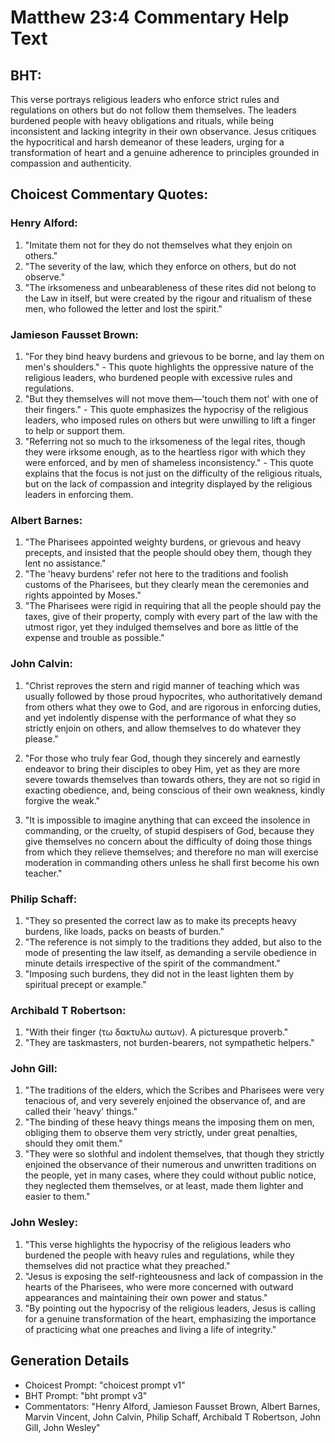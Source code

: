 # Matthew 23:4 Commentary Help Text

## BHT:
This verse portrays religious leaders who enforce strict rules and regulations on others but do not follow them themselves. The leaders burdened people with heavy obligations and rituals, while being inconsistent and lacking integrity in their own observance. Jesus critiques the hypocritical and harsh demeanor of these leaders, urging for a transformation of heart and a genuine adherence to principles grounded in compassion and authenticity.

## Choicest Commentary Quotes:
### Henry Alford:
1. "Imitate them not for they do not themselves what they enjoin on others."
2. "The severity of the law, which they enforce on others, but do not observe."
3. "The irksomeness and unbearableness of these rites did not belong to the Law in itself, but were created by the rigour and ritualism of these men, who followed the letter and lost the spirit."

### Jamieson Fausset Brown:
1. "For they bind heavy burdens and grievous to be borne, and lay them on men's shoulders." - This quote highlights the oppressive nature of the religious leaders, who burdened people with excessive rules and regulations.
2. "But they themselves will not move them—'touch them not' with one of their fingers." - This quote emphasizes the hypocrisy of the religious leaders, who imposed rules on others but were unwilling to lift a finger to help or support them.
3. "Referring not so much to the irksomeness of the legal rites, though they were irksome enough, as to the heartless rigor with which they were enforced, and by men of shameless inconsistency." - This quote explains that the focus is not just on the difficulty of the religious rituals, but on the lack of compassion and integrity displayed by the religious leaders in enforcing them.

### Albert Barnes:
1. "The Pharisees appointed weighty burdens, or grievous and heavy precepts, and insisted that the people should obey them, though they lent no assistance."
2. "The 'heavy burdens' refer not here to the traditions and foolish customs of the Pharisees, but they clearly mean the ceremonies and rights appointed by Moses."
3. "The Pharisees were rigid in requiring that all the people should pay the taxes, give of their property, comply with every part of the law with the utmost rigor, yet they indulged themselves and bore as little of the expense and trouble as possible."

### John Calvin:
1. "Christ reproves the stern and rigid manner of teaching which was usually followed by those proud hypocrites, who authoritatively demand from others what they owe to God, and are rigorous in enforcing duties, and yet indolently dispense with the performance of what they so strictly enjoin on others, and allow themselves to do whatever they please."

2. "For those who truly fear God, though they sincerely and earnestly endeavor to bring their disciples to obey Him, yet as they are more severe towards themselves than towards others, they are not so rigid in exacting obedience, and, being conscious of their own weakness, kindly forgive the weak."

3. "It is impossible to imagine anything that can exceed the insolence in commanding, or the cruelty, of stupid despisers of God, because they give themselves no concern about the difficulty of doing those things from which they relieve themselves; and therefore no man will exercise moderation in commanding others unless he shall first become his own teacher."

### Philip Schaff:
1. "They so presented the correct law as to make its precepts heavy burdens, like loads, packs on beasts of burden."
2. "The reference is not simply to the traditions they added, but also to the mode of presenting the law itself, as demanding a servile obedience in minute details irrespective of the spirit of the commandment."
3. "Imposing such burdens, they did not in the least lighten them by spiritual precept or example."

### Archibald T Robertson:
1. "With their finger (τω δακτυλω αυτων). A picturesque proverb." 
2. "They are taskmasters, not burden-bearers, not sympathetic helpers."

### John Gill:
1. "The traditions of the elders, which the Scribes and Pharisees were very tenacious of, and very severely enjoined the observance of, and are called their 'heavy' things."
2. "The binding of these heavy things means the imposing them on men, obliging them to observe them very strictly, under great penalties, should they omit them."
3. "They were so slothful and indolent themselves, that though they strictly enjoined the observance of their numerous and unwritten traditions on the people, yet in many cases, where they could without public notice, they neglected them themselves, or at least, made them lighter and easier to them."

### John Wesley:
1. "This verse highlights the hypocrisy of the religious leaders who burdened the people with heavy rules and regulations, while they themselves did not practice what they preached."
2. "Jesus is exposing the self-righteousness and lack of compassion in the hearts of the Pharisees, who were more concerned with outward appearances and maintaining their own power and status."
3. "By pointing out the hypocrisy of the religious leaders, Jesus is calling for a genuine transformation of the heart, emphasizing the importance of practicing what one preaches and living a life of integrity."


## Generation Details
- Choicest Prompt: "choicest prompt v1"
- BHT Prompt: "bht prompt v3"
- Commentators: "Henry Alford, Jamieson Fausset Brown, Albert Barnes, Marvin Vincent, John Calvin, Philip Schaff, Archibald T Robertson, John Gill, John Wesley"
